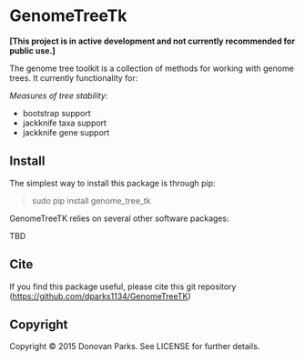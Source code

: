 # GenomeTreeTk

<b>[This project is in active development and not currently recommended for public use.]</b>

The genome tree toolkit is a collection of methods for working with genome trees. It currently functionality for:

<i>Measures of tree stability:</i>
* bootstrap support
* jackknife taxa support
* jackknife gene support

## Install

The simplest way to install this package is through pip:
> sudo pip install genome_tree_tk

GenomeTreeTK relies on several other software packages:

TBD

## Cite

If you find this package useful, please cite this git repository (https://github.com/dparks1134/GenomeTreeTK)

## Copyright

Copyright © 2015 Donovan Parks. See LICENSE for further details.

